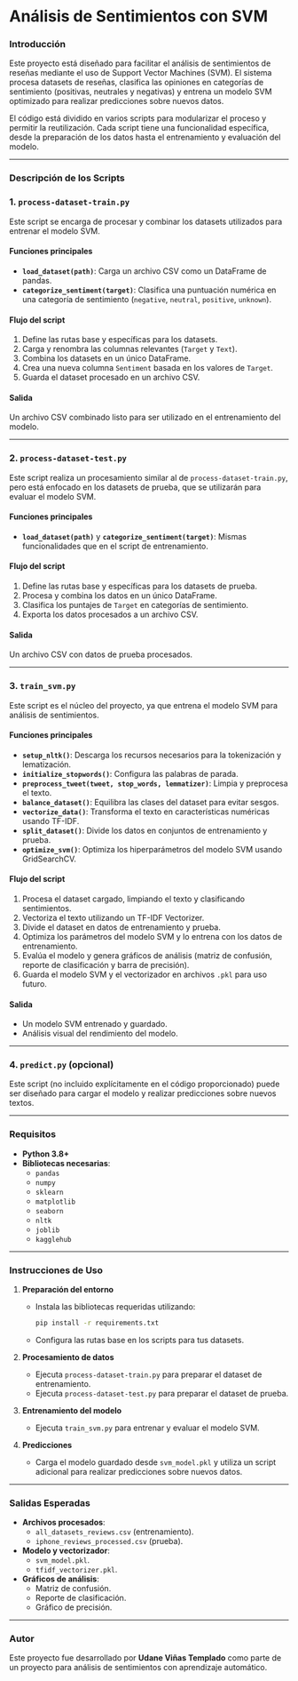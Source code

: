 # Análisis de Sentimientos con SVM

### Introducción

Este proyecto está diseñado para facilitar el análisis de sentimientos de reseñas mediante el uso de Support Vector Machines (SVM). El sistema procesa datasets de reseñas, clasifica las opiniones en categorías de sentimiento (positivas, neutrales y negativas) y entrena un modelo SVM optimizado para realizar predicciones sobre nuevos datos.

El código está dividido en varios scripts para modularizar el proceso y permitir la reutilización. Cada script tiene una funcionalidad específica, desde la preparación de los datos hasta el entrenamiento y evaluación del modelo.

---

### Descripción de los Scripts

### **1. `process-dataset-train.py`**

Este script se encarga de procesar y combinar los datasets utilizados para entrenar el modelo SVM. 

#### **Funciones principales**
- **`load_dataset(path)`**: Carga un archivo CSV como un DataFrame de pandas.
- **`categorize_sentiment(target)`**: Clasifica una puntuación numérica en una categoría de sentimiento (`negative`, `neutral`, `positive`, `unknown`).

#### **Flujo del script**
1. Define las rutas base y específicas para los datasets.
2. Carga y renombra las columnas relevantes (`Target` y `Text`).
3. Combina los datasets en un único DataFrame.
4. Crea una nueva columna `Sentiment` basada en los valores de `Target`.
5. Guarda el dataset procesado en un archivo CSV.

#### **Salida**
Un archivo CSV combinado listo para ser utilizado en el entrenamiento del modelo.

---

### **2. `process-dataset-test.py`**

Este script realiza un procesamiento similar al de `process-dataset-train.py`, pero está enfocado en los datasets de prueba, que se utilizarán para evaluar el modelo SVM.

#### **Funciones principales**
- **`load_dataset(path)`** y **`categorize_sentiment(target)`**: Mismas funcionalidades que en el script de entrenamiento.

#### **Flujo del script**
1. Define las rutas base y específicas para los datasets de prueba.
2. Procesa y combina los datos en un único DataFrame.
3. Clasifica los puntajes de `Target` en categorías de sentimiento.
4. Exporta los datos procesados a un archivo CSV.

#### **Salida**
Un archivo CSV con datos de prueba procesados.

---

### **3. `train_svm.py`**

Este script es el núcleo del proyecto, ya que entrena el modelo SVM para análisis de sentimientos.

#### **Funciones principales**
- **`setup_nltk()`**: Descarga los recursos necesarios para la tokenización y lematización.
- **`initialize_stopwords()`**: Configura las palabras de parada.
- **`preprocess_tweet(tweet, stop_words, lemmatizer)`**: Limpia y preprocesa el texto.
- **`balance_dataset()`**: Equilibra las clases del dataset para evitar sesgos.
- **`vectorize_data()`**: Transforma el texto en características numéricas usando TF-IDF.
- **`split_dataset()`**: Divide los datos en conjuntos de entrenamiento y prueba.
- **`optimize_svm()`**: Optimiza los hiperparámetros del modelo SVM usando GridSearchCV.

#### **Flujo del script**
1. Procesa el dataset cargado, limpiando el texto y clasificando sentimientos.
2. Vectoriza el texto utilizando un TF-IDF Vectorizer.
3. Divide el dataset en datos de entrenamiento y prueba.
4. Optimiza los parámetros del modelo SVM y lo entrena con los datos de entrenamiento.
5. Evalúa el modelo y genera gráficos de análisis (matriz de confusión, reporte de clasificación y barra de precisión).
6. Guarda el modelo SVM y el vectorizador en archivos `.pkl` para uso futuro.

#### **Salida**
- Un modelo SVM entrenado y guardado.
- Análisis visual del rendimiento del modelo.

---

### **4. `predict.py` (opcional)**

Este script (no incluido explícitamente en el código proporcionado) puede ser diseñado para cargar el modelo y realizar predicciones sobre nuevos textos. 

---

### Requisitos

- **Python 3.8+**
- **Bibliotecas necesarias**:
  - `pandas`
  - `numpy`
  - `sklearn`
  - `matplotlib`
  - `seaborn`
  - `nltk`
  - `joblib`
  - `kagglehub`

---

### Instrucciones de Uso

1. **Preparación del entorno**
   - Instala las bibliotecas requeridas utilizando:
     ```bash
     pip install -r requirements.txt
     ```
   - Configura las rutas base en los scripts para tus datasets.

2. **Procesamiento de datos**
   - Ejecuta `process-dataset-train.py` para preparar el dataset de entrenamiento.
   - Ejecuta `process-dataset-test.py` para preparar el dataset de prueba.

3. **Entrenamiento del modelo**
   - Ejecuta `train_svm.py` para entrenar y evaluar el modelo SVM.

4. **Predicciones**
   - Carga el modelo guardado desde `svm_model.pkl` y utiliza un script adicional para realizar predicciones sobre nuevos datos.

---

### Salidas Esperadas

- **Archivos procesados**: 
  - `all_datasets_reviews.csv` (entrenamiento).
  - `iphone_reviews_processed.csv` (prueba).
- **Modelo y vectorizador**: 
  - `svm_model.pkl`.
  - `tfidf_vectorizer.pkl`.
- **Gráficos de análisis**:
  - Matriz de confusión.
  - Reporte de clasificación.
  - Gráfico de precisión.

---

### Autor

Este proyecto fue desarrollado por **Udane Viñas Templado** como parte de un proyecto para análisis de sentimientos con aprendizaje automático.

